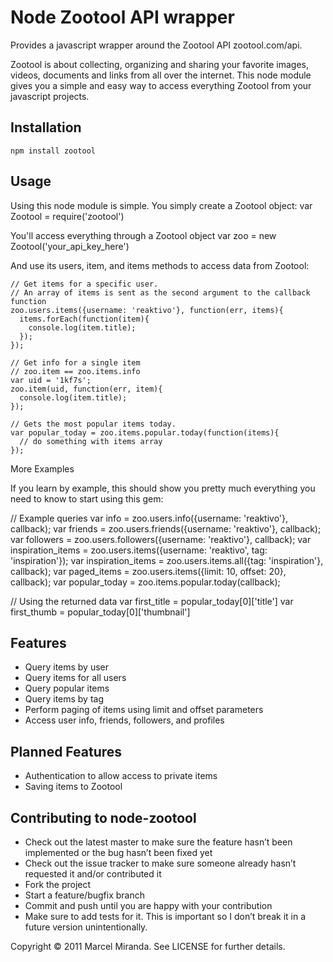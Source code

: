 Node Zootool API wrapper
========================

Provides a javascript wrapper around the Zootool API zootool.com/api.

Zootool is about collecting, organizing and sharing your favorite images, videos, documents and links from all over the internet. This node module gives you a simple and easy way to access everything Zootool from your javascript projects.


Installation
------------

    npm install zootool


Usage
-----

Using this node module is simple. You simply create a Zootool object:
    var Zootool = require('zootool')

You'll access everything through a Zootool object
    var zoo = new Zootool('your_api_key_here')

And use its users, item, and items methods to access data from Zootool:

    // Get items for a specific user. 
    // An array of items is sent as the second argument to the callback function
    zoo.users.items({username: 'reaktivo'}, function(err, items){
      items.forEach(function(item){
        console.log(item.title);
      });
    });

    // Get info for a single item
    // zoo.item == zoo.items.info    
    var uid = '1kf7s';
    zoo.item(uid, function(err, item){
      console.log(item.title);
    });

    // Gets the most popular items today.
    var popular_today = zoo.items.popular.today(function(items){
      // do something with items array
    });

More Examples

If you learn by example, this should show you pretty much everything you need to know to start using this gem:


// Example queries
var info = zoo.users.info({username: 'reaktivo'}, callback);
var friends = zoo.users.friends({username: 'reaktivo'}, callback);
var followers = zoo.users.followers({username: 'reaktivo'}, callback);
var inspiration_items = zoo.users.items({username: 'reaktivo', tag: 'inspiration'});
var inspiration_items = zoo.users.items.all({tag: 'inspiration'}, callback);
var paged_items = zoo.users.items({limit: 10, offset: 20}, callback);
var popular_today = zoo.items.popular.today(callback);

// Using the returned data
var first_title = popular_today[0]['title']
var first_thumb = popular_today[0]['thumbnail']

Features
--------

 - Query items by user
 - Query items for all users
 - Query popular items
 - Query items by tag
 - Perform paging of items using limit and offset parameters
 - Access user info, friends, followers, and profiles

Planned Features
----------------

 - Authentication to allow access to private items
 - Saving items to Zootool

Contributing to node-zootool
----------------------------

 - Check out the latest master to make sure the feature hasn’t been implemented or the bug hasn’t been fixed yet
 - Check out the issue tracker to make sure someone already hasn’t requested it and/or contributed it
 - Fork the project
 - Start a feature/bugfix branch
 - Commit and push until you are happy with your contribution
 - Make sure to add tests for it. This is important so I don’t break it in a future version unintentionally.


Copyright © 2011 Marcel Miranda. See LICENSE for further details.